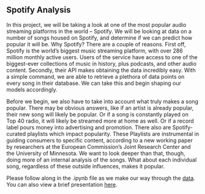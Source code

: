 ## Spotify Analysis

In this project, we will be taking a look at one of the most popular audio streaming platforms in the world – Spotify.  We will be looking at data on a number of songs housed on Spotify, and determine if we can predict how popular it will be.  Why Spotify? There are a couple of reasons. First off, Spotify is the world’s biggest music streaming platform, with over 286 million monthly active users. Users of the service have access to one of the biggest-ever collections of music in history, plus podcasts, and other audio content. Secondly, their API makes obtaining the data incredibly easy. With a simple command, we are able to retrieve a plethora of data points on every song in their database. We can take this and begin shaping our models accordingly.  

Before we begin, we also have to take into account what truly makes a song popular. There may be obvious answers, like if an artist is already popular, their new song will likely be popular. Or if a song is constantly played on Top 40 radio, it will likely be streamed more at home as well. Or if a record label pours money into advertising and promotion. There also are Spotify-curated playlists which impact popularity. These Playlists are instrumental in guiding consumers to specific content, according to a new working paper by researchers at the European Commission’s Joint Research Center and the University of Minnesota. We want to look deeper than that, though, doing more of an internal analysis of the songs. What about each individual song, regardless of these outside influences, makes it popular. 

Please follow along in the .ipynb file as we make our way through the [data](https://www.kaggle.com/yamaerenay/spotify-dataset-19212020-160k-tracks). You can also view a brief presentation [here](https://youtu.be/GQN6tO5s_hw).
